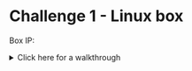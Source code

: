 # Challenge 1 - Linux box


Box IP:

<details>
  <summary>Click here for a walkthrough</summary>
  
  Once you have gained the foothold with SSH, you can view date_checker.c with the below command. Here we can see the program returns a date in the command line.
  
  <p align="center">
	      <img src="https://github.com/DMUHackers/weekly_sessions/blob/master/2020-2021/week_11/challenge_1/ch1shots/catdatechecker.png">
  </p>
  
  
  
  <p align="center">
	      <img src="https://github.com/DMUHackers/weekly_sessions/blob/master/2020-2021/week_11/challenge_1/ch1shots/echobinbash.png">
  </p>

  Change the permissions of the file to be executable

  <p align="center">
	      <img src="https://github.com/DMUHackers/weekly_sessions/blob/master/2020-2021/week_11/challenge_1/ch1shots/chmodtmpdate.png">
  </p>
  
  
  
  <p align="center">
	      <img src="https://github.com/DMUHackers/weekly_sessions/blob/master/2020-2021/week_11/challenge_1/ch1shots/exportpath.png">
  </p>
  
  Run the program as so, and check your success with 'id'
  
  <p align="center">
	      <img src="https://github.com/DMUHackers/weekly_sessions/blob/master/2020-2021/week_11/challenge_1/ch1shots/rootgained.png">
  </p>

</details>
